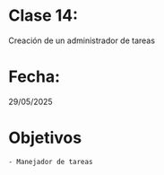 # Clase 14: 
Creación de un administrador de tareas

# Fecha: 
29/05/2025

# Objetivos
    - Manejador de tareas